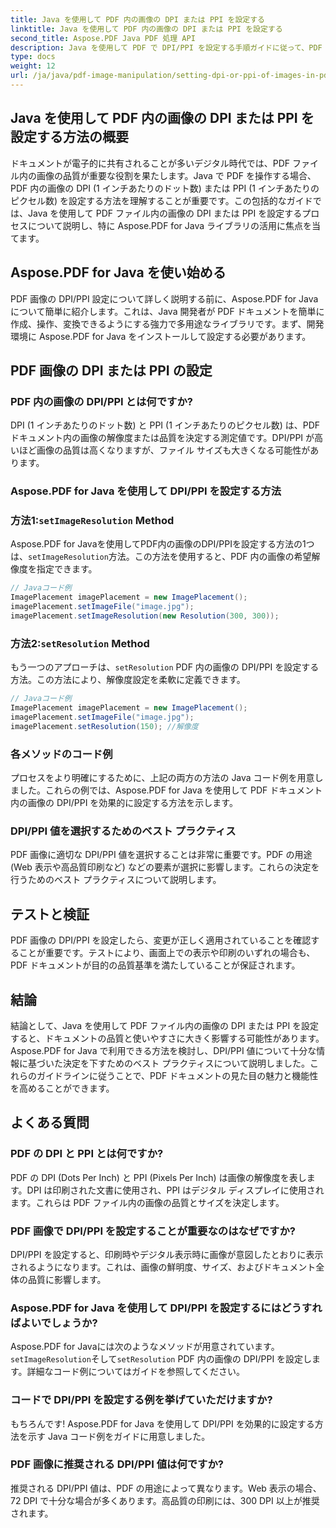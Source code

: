 ```yaml
---
title: Java を使用して PDF 内の画像の DPI または PPI を設定する
linktitle: Java を使用して PDF 内の画像の DPI または PPI を設定する
second_title: Aspose.PDF Java PDF 処理 API
description: Java を使用して PDF で DPI/PPI を設定する手順ガイドに従って、PDF の画像品質を最適化します。印刷やデジタル表示用にドキュメントを強化する方法を学びます。
type: docs
weight: 12
url: /ja/java/pdf-image-manipulation/setting-dpi-or-ppi-of-images-in-pdf-using-java/
---
```


## Java を使用して PDF 内の画像の DPI または PPI を設定する方法の概要

ドキュメントが電子的に共有されることが多いデジタル時代では、PDF ファイル内の画像の品質が重要な役割を果たします。Java で PDF を操作する場合、PDF 内の画像の DPI (1 インチあたりのドット数) または PPI (1 インチあたりのピクセル数) を設定する方法を理解することが重要です。この包括的なガイドでは、Java を使用して PDF ファイル内の画像の DPI または PPI を設定するプロセスについて説明し、特に Aspose.PDF for Java ライブラリの活用に焦点を当てます。

## Aspose.PDF for Java を使い始める

PDF 画像の DPI/PPI 設定について詳しく説明する前に、Aspose.PDF for Java について簡単に紹介します。これは、Java 開発者が PDF ドキュメントを簡単に作成、操作、変換できるようにする強力で多用途なライブラリです。まず、開発環境に Aspose.PDF for Java をインストールして設定する必要があります。

## PDF 画像の DPI または PPI の設定

### PDF 内の画像の DPI/PPI とは何ですか?

DPI (1 インチあたりのドット数) と PPI (1 インチあたりのピクセル数) は、PDF ドキュメント内の画像の解像度または品質を決定する測定値です。DPI/PPI が高いほど画像の品質は高くなりますが、ファイル サイズも大きくなる可能性があります。

### Aspose.PDF for Java を使用して DPI/PPI を設定する方法

### 方法1:`setImageResolution` Method

 Aspose.PDF for Javaを使用してPDF内の画像のDPI/PPIを設定する方法の1つは、`setImageResolution`方法。この方法を使用すると、PDF 内の画像の希望解像度を指定できます。

```java
// Javaコード例
ImagePlacement imagePlacement = new ImagePlacement();
imagePlacement.setImageFile("image.jpg");
imagePlacement.setImageResolution(new Resolution(300, 300));
```

### 方法2:`setResolution` Method

もう一つのアプローチは、`setResolution` PDF 内の画像の DPI/PPI を設定する方法。この方法により、解像度設定を柔軟に定義できます。

```java
// Javaコード例
ImagePlacement imagePlacement = new ImagePlacement();
imagePlacement.setImageFile("image.jpg");
imagePlacement.setResolution(150); //解像度
```

### 各メソッドのコード例

プロセスをより明確にするために、上記の両方の方法の Java コード例を用意しました。これらの例では、Aspose.PDF for Java を使用して PDF ドキュメント内の画像の DPI/PPI を効果的に設定する方法を示します。

### DPI/PPI 値を選択するためのベスト プラクティス

PDF 画像に適切な DPI/PPI 値を選択することは非常に重要です。PDF の用途 (Web 表示や高品質印刷など) などの要素が選択に影響します。これらの決定を行うためのベスト プラクティスについて説明します。

## テストと検証

PDF 画像の DPI/PPI を設定したら、変更が正しく適用されていることを確認することが重要です。テストにより、画面上での表示や印刷のいずれの場合も、PDF ドキュメントが目的の品質基準を満たしていることが保証されます。

## 結論

結論として、Java を使用して PDF ファイル内の画像の DPI または PPI を設定すると、ドキュメントの品質と使いやすさに大きく影響する可能性があります。Aspose.PDF for Java で利用できる方法を検討し、DPI/PPI 値について十分な情報に基づいた決定を下すためのベスト プラクティスについて説明しました。これらのガイドラインに従うことで、PDF ドキュメントの見た目の魅力と機能性を高めることができます。

## よくある質問

### PDF の DPI と PPI とは何ですか?

PDF の DPI (Dots Per Inch) と PPI (Pixels Per Inch) は画像の解像度を表します。DPI は印刷された文書に使用され、PPI はデジタル ディスプレイに使用されます。これらは PDF ファイル内の画像の品質とサイズを決定します。

### PDF 画像で DPI/PPI を設定することが重要なのはなぜですか?

DPI/PPI を設定すると、印刷時やデジタル表示時に画像が意図したとおりに表示されるようになります。これは、画像の鮮明度、サイズ、およびドキュメント全体の品質に影響します。

### Aspose.PDF for Java を使用して DPI/PPI を設定するにはどうすればよいでしょうか?

 Aspose.PDF for Javaには次のようなメソッドが用意されています。`setImageResolution`そして`setResolution` PDF 内の画像の DPI/PPI を設定します。詳細なコード例についてはガイドを参照してください。

### コードで DPI/PPI を設定する例を挙げていただけますか?

もちろんです! Aspose.PDF for Java を使用して DPI/PPI を効果的に設定する方法を示す Java コード例をガイドに用意しました。

### PDF 画像に推奨される DPI/PPI 値は何ですか?

推奨される DPI/PPI 値は、PDF の用途によって異なります。Web 表示の場合、72 DPI で十分な場合が多くあります。高品質の印刷には、300 DPI 以上が推奨されます。